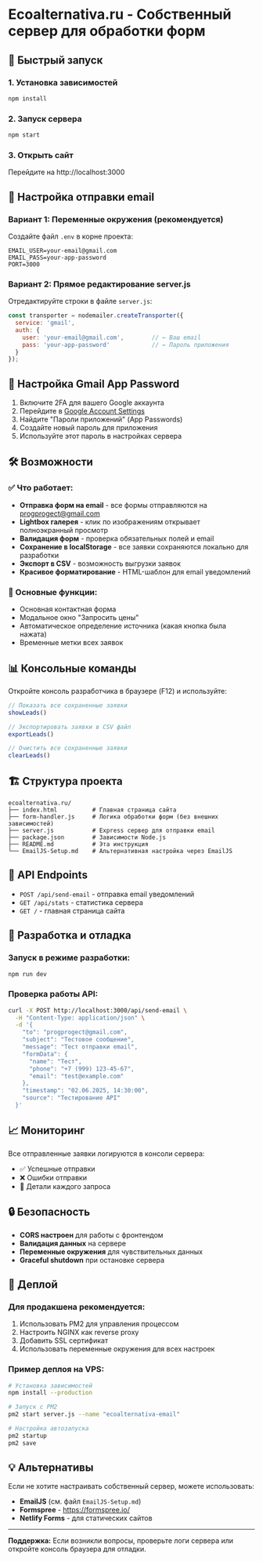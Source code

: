 # Ecoalternativa.ru - Собственный сервер для обработки форм

## 🚀 Быстрый запуск

### 1. Установка зависимостей
```bash
npm install
```

### 2. Запуск сервера
```bash
npm start
```

### 3. Открыть сайт
Перейдите на http://localhost:3000

## 📧 Настройка отправки email

### Вариант 1: Переменные окружения (рекомендуется)
Создайте файл `.env` в корне проекта:
```env
EMAIL_USER=your-email@gmail.com
EMAIL_PASS=your-app-password
PORT=3000
```

### Вариант 2: Прямое редактирование server.js
Отредактируйте строки в файле `server.js`:
```javascript
const transporter = nodemailer.createTransporter({
  service: 'gmail',
  auth: {
    user: 'your-email@gmail.com',        // ← Ваш email
    pass: 'your-app-password'            // ← Пароль приложения
  }
});
```

## 🔐 Настройка Gmail App Password

1. Включите 2FA для вашего Google аккаунта
2. Перейдите в [Google Account Settings](https://myaccount.google.com/security)
3. Найдите "Пароли приложений" (App Passwords)
4. Создайте новый пароль для приложения
5. Используйте этот пароль в настройках сервера

## 🛠 Возможности

### ✅ Что работает:
- **Отправка форм на email** - все формы отправляются на progprogect@gmail.com
- **Lightbox галерея** - клик по изображениям открывает полноэкранный просмотр
- **Валидация форм** - проверка обязательных полей и email
- **Сохранение в localStorage** - все заявки сохраняются локально для разработки
- **Экспорт в CSV** - возможность выгрузки заявок
- **Красивое форматирование** - HTML-шаблон для email уведомлений

### 🎯 Основные функции:
- Основная контактная форма
- Модальное окно "Запросить цены"
- Автоматическое определение источника (какая кнопка была нажата)
- Временные метки всех заявок

## 📊 Консольные команды

Откройте консоль разработчика в браузере (F12) и используйте:

```javascript
// Показать все сохраненные заявки
showLeads()

// Экспортировать заявки в CSV файл
exportLeads()

// Очистить все сохраненные заявки
clearLeads()
```

## 🏗 Структура проекта

```
ecoalternativa.ru/
├── index.html          # Главная страница сайта
├── form-handler.js     # Логика обработки форм (без внешних зависимостей)
├── server.js           # Express сервер для отправки email
├── package.json        # Зависимости Node.js
├── README.md           # Эта инструкция
└── EmailJS-Setup.md    # Альтернативная настройка через EmailJS
```

## 🔧 API Endpoints

- `POST /api/send-email` - отправка email уведомлений
- `GET /api/stats` - статистика сервера
- `GET /` - главная страница сайта

## 🐛 Разработка и отладка

### Запуск в режиме разработки:
```bash
npm run dev
```

### Проверка работы API:
```bash
curl -X POST http://localhost:3000/api/send-email \
  -H "Content-Type: application/json" \
  -d '{
    "to": "progprogect@gmail.com",
    "subject": "Тестовое сообщение",
    "message": "Тест отправки email",
    "formData": {
      "name": "Тест",
      "phone": "+7 (999) 123-45-67",
      "email": "test@example.com"
    },
    "timestamp": "02.06.2025, 14:30:00",
    "source": "Тестирование API"
  }'
```

## 📈 Мониторинг

Все отправленные заявки логируются в консоли сервера:
- ✅ Успешные отправки
- ❌ Ошибки отправки
- 📧 Детали каждого запроса

## 🔒 Безопасность

- **CORS настроен** для работы с фронтендом
- **Валидация данных** на сервере
- **Переменные окружения** для чувствительных данных
- **Graceful shutdown** при остановке сервера

## 🚀 Деплой

### Для продакшена рекомендуется:
1. Использовать PM2 для управления процессом
2. Настроить NGINX как reverse proxy
3. Добавить SSL сертификат
4. Использовать переменные окружения для всех настроек

### Пример деплоя на VPS:
```bash
# Установка зависимостей
npm install --production

# Запуск с PM2
pm2 start server.js --name "ecoalternativa-email"

# Настройка автозапуска
pm2 startup
pm2 save
```

## 💡 Альтернативы

Если не хотите настраивать собственный сервер, можете использовать:
- **EmailJS** (см. файл `EmailJS-Setup.md`)
- **Formspree** - https://formspree.io/
- **Netlify Forms** - для статических сайтов

---

**Поддержка:** Если возникли вопросы, проверьте логи сервера или откройте консоль браузера для отладки. 